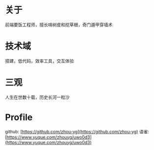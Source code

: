 # 关于

前端要饭工程师，擅长啃树皮和挖草根，奇门遁甲穿墙术

# 技术域

搭建，低代码，效率工具，交互体验

# 三观

人生在世数十载，历史长河一粒沙

# Profile
github: [https://github.com/zhou-yg](https://github.com/zhou-yg)
语雀: [https://www.yuque.com/zhouyg/uwo0d3](https://www.yuque.com/zhouyg/uwo0d3)
